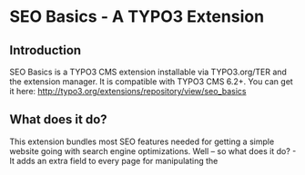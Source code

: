 SEO Basics - A TYPO3 Extension
==============================

Introduction
------------

SEO Basics is a TYPO3 CMS extension installable via TYPO3.org/TER and the extension manager.
It is compatible with TYPO3 CMS 6.2+. You can get it here: http://typo3.org/extensions/repository/view/seo_basics

What does it do?
----------------
This extension bundles most SEO features needed for getting a simple website going with search engine optimizations.
Well – so what does it do? - It adds an extra field to every page for manipulating the <title>-tag of the page.
Since this is – next to the content – the most important data for a search engine of a web page, it deserves an extra
field. If the field is left blank for a page, the regular page title will be used.
Also, the fields keywords and description are now available for the page type “standard”. Also, keywords and description
for a page as well as the last time a page was changed will be added to the output automatically.
It does not add DC tags since we believe that search engines don't care about it that much.

A new submodule under “Web” => “Info” is added to have an overview over all <title>-tags, all keywords and all
descriptions. It is possible to edit all fields at once, which is nice for comparing. When in
editing mode this page shows where there are enough (or maybe too many) keywords, and colors the
background of every field depending on the length of the content.

A new tag called the “Canonical Tag”, a tag in the head area of the web page that the search engines wanted
to avoid duplicated content.


SEO Basics also relies heavily on the realurl extension, adding a new page type that is redirected automatically when
google asks for sitemap.xml file. Right after the installation of the SEO extension there is a new page type available
that is mapped to “sitemap.xml” which means that if you enter www.your-typo3-page.com/sitemap.xml that you'll get the
google sitemap / XML sitemap for all your pages.

There is no need for an extra “google sitemap” extension, no need for an extra “metatags” extension.


Why did we create this extension?
---------------------------------
Well, first of all... we did quite some research and did some tests with pages to see how manipulating e.g. the page
title or the description affects the ranking and also the output on the search result pages. We then found out what is
important for the search engines and what they care about. Then we tried out several extensions but we noticed that they
are not quite usable e.g. several googlesitemap extensions weren't working as expected and not out of the box.
We also wanted one extension that does almost most of the things out of the box, so there's not a lot to configure.
We wanted to have an extension to get new installations up and running with SEO pretty fast, without a lot of
configuration and without dozens of not-quite-perfect extensions.


ToDo
----
* Check all labels
* Release 1.0
* Add new og: fields
* Come up with a new backend module


Credits
-------
Pull Requests are very welcome!

* Thanks to EDV-Sachverständigenbüro Weißleder Stuttgart (www.weissleder.de) and ITANA (www.itana.com) for sponsoring the initial development of this extension.
* Thanks to b13 and its clients to sponsor the further development of this extension.
* Thanks to the TYPO3 community for giving feedback on the extension.
* Thanks to Jesus Christ who gave me the power and energy to live and therefore to write this extension.
